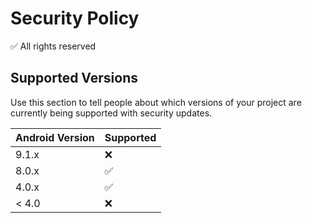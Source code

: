# Security Policy
:white_check_mark: All rights reserved

## Supported Versions

Use this section to tell people about which versions of your project are
currently being supported with security updates.

| Android Version | Supported          |
| --------------- | ------------------ |
| 9.1.x           | :x:
| 8.0.x           | :white_check_mark: |
| 4.0.x           | :white_check_mark: |
| < 4.0           | :x:                |

